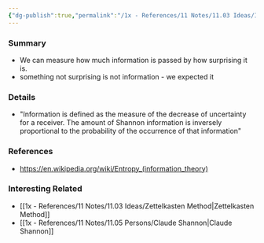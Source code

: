 ```yaml
---
{"dg-publish":true,"permalink":"/1x - References/11 Notes/11.03 Ideas/Information is only information if it is Surprising/","title":"Information is only information if it is Surprising","created":"2022-11-05T18:20:25.000+03:00","updated":"2024-02-14T20:18:29.353+03:00"}
---
```



### Summary
- We can measure how much information is passed by how surprising it is.
- something not surprising is not information - we expected it

### Details
- "Information is defined as the measure of the decrease of uncertainty for a receiver. The amount of Shannon information is inversely proportional to the probability of the occurrence of that information"

### References
- https://en.wikipedia.org/wiki/Entropy_(information_theory)

### Interesting Related
- [[1x - References/11 Notes/11.03 Ideas/Zettelkasten Method\|Zettelkasten Method]]
- [[1x - References/11 Notes/11.05 Persons/Claude Shannon\|Claude Shannon]]